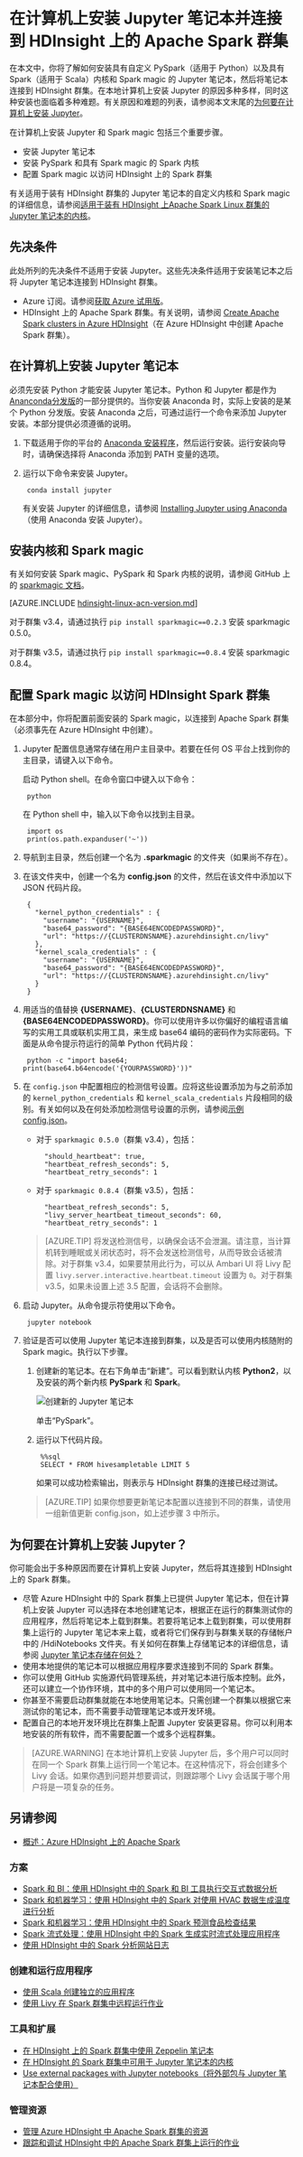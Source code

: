 <properties
    pageTitle="在本地安装 Jupyter 笔记本并连接到 Azure Spark 群集 | Azure"
    description="了解如何在计算机上本地安装 Jupyter 笔记本并将其连接到 Azure HDInsight 上的 Apache Spark 群集。"
    services="hdinsight"
    documentationcenter=""
    author="nitinme"
    manager="jhubbard"
    editor="cgronlun"
    tags="azure-portal" />
<tags
    ms.assetid="48593bdf-4122-4f2e-a8ec-fdc009e47c16"
    ms.service="hdinsight"
    ms.workload="big-data"
    ms.tgt_pltfrm="na"
    ms.devlang="na"
    ms.topic="article"
    ms.date="01/17/2017"
    wacn.date="03/24/2017"
    ms.author="nitinme" />  


# 在计算机上安装 Jupyter 笔记本并连接到 HDInsight 上的 Apache Spark 群集

在本文中，你将了解如何安装具有自定义 PySpark（适用于 Python）以及具有 Spark（适用于 Scala）内核和 Spark magic 的 Jupyter 笔记本，然后将笔记本连接到 HDInsight 群集。在本地计算机上安装 Jupyter 的原因多种多样，同时这种安装也面临着多种难题。有关原因和难题的列表，请参阅本文末尾的[为何要在计算机上安装 Jupyter](#why-should-i-install-jupyter-on-my-computer)。

在计算机上安装 Jupyter 和 Spark magic 包括三个重要步骤。

* 安装 Jupyter 笔记本
* 安装 PySpark 和具有 Spark magic 的 Spark 内核
* 配置 Spark magic 以访问 HDInsight 上的 Spark 群集

有关适用于装有 HDInsight 群集的 Jupyter 笔记本的自定义内核和 Spark magic 的详细信息，请参阅[适用于装有 HDInsight 上Apache Spark Linux 群集的 Jupyter 笔记本的内核](/documentation/articles/hdinsight-apache-spark-jupyter-notebook-kernels/)。

## 先决条件
此处所列的先决条件不适用于安装 Jupyter。这些先决条件适用于安装笔记本之后将 Jupyter 笔记本连接到 HDInsight 群集。

* Azure 订阅。请参阅[获取 Azure 试用版](/pricing/1rmb-trial/)。
* HDInsight 上的 Apache Spark 群集。有关说明，请参阅 [Create Apache Spark clusters in Azure HDInsight](/documentation/articles/hdinsight-apache-spark-jupyter-spark-sql/)（在 Azure HDInsight 中创建 Apache Spark 群集）。

## 在计算机上安装 Jupyter 笔记本
必须先安装 Python 才能安装 Jupyter 笔记本。Python 和 Jupyter 都是作为 [Ananconda分发版](https://www.continuum.io/downloads)的一部分提供的。当你安装 Anaconda 时，实际上安装的是某个 Python 分发版。安装 Anaconda 之后，可通过运行一个命令来添加 Jupyter 安装。本部分提供必须遵循的说明。

1. 下载适用于你的平台的 [Anaconda 安装程序](https://www.continuum.io/downloads)，然后运行安装。运行安装向导时，请确保选择将 Anaconda 添加到 PATH 变量的选项。
2. 运行以下命令来安装 Jupyter。

        conda install jupyter

    有关安装 Jupyter 的详细信息，请参阅 [Installing Jupyter using Anaconda](http://jupyter.readthedocs.io/en/latest/install.html)（使用 Anaconda 安装 Jupyter）。

## 安装内核和 Spark magic
有关如何安装 Spark magic、PySpark 和 Spark 内核的说明，请参阅 GitHub 上的 [sparkmagic 文档](https://github.com/jupyter-incubator/sparkmagic#installation)。

[AZURE.INCLUDE [hdinsight-linux-acn-version.md](../../includes/hdinsight-linux-acn-version.md)]

对于群集 v3.4，请通过执行 `pip install sparkmagic==0.2.3` 安装 sparkmagic 0.5.0。

对于群集 v3.5，请通过执行 `pip install sparkmagic==0.8.4` 安装 sparkmagic 0.8.4。

## 配置 Spark magic 以访问 HDInsight Spark 群集
在本部分中，你将配置前面安装的 Spark magic，以连接到 Apache Spark 群集（必须事先在 Azure HDInsight 中创建）。

1. Jupyter 配置信息通常存储在用户主目录中。若要在任何 OS 平台上找到你的主目录，请键入以下命令。

    启动 Python shell。在命令窗口中键入以下命令：

        python

    在 Python shell 中，输入以下命令以找到主目录。

        import os
        print(os.path.expanduser('~'))

2. 导航到主目录，然后创建一个名为 **.sparkmagic** 的文件夹（如果尚不存在）。
3. 在该文件夹中，创建一个名为 **config.json** 的文件，然后在该文件中添加以下 JSON 代码片段。

        {
          "kernel_python_credentials" : {
            "username": "{USERNAME}",
            "base64_password": "{BASE64ENCODEDPASSWORD}",
            "url": "https://{CLUSTERDNSNAME}.azurehdinsight.cn/livy"
          },
          "kernel_scala_credentials" : {
            "username": "{USERNAME}",
            "base64_password": "{BASE64ENCODEDPASSWORD}",
            "url": "https://{CLUSTERDNSNAME}.azurehdinsight.cn/livy"
          }
        }

4. 用适当的值替换 **{USERNAME}**、**{CLUSTERDNSNAME}** 和 **{BASE64ENCODEDPASSWORD}**。你可以使用许多以你偏好的编程语言编写的实用工具或联机实用工具，来生成 base64 编码的密码作为实际密码。下面是从命令提示符运行的简单 Python 代码片段：

        python -c "import base64; print(base64.b64encode('{YOURPASSWORD}'))"

5. 在 `config.json` 中配置相应的检测信号设置。应将这些设置添加为与之前添加的 `kernel_python_credentials` 和 `kernel_scala_credentials` 片段相同的级别。有关如何以及在何处添加检测信号设置的示例，请参阅[示例 config.json](https://github.com/jupyter-incubator/sparkmagic/blob/master/sparkmagic/example_config.json)。

    * 对于 `sparkmagic 0.5.0`（群集 v3.4），包括：

            "should_heartbeat": true,
            "heartbeat_refresh_seconds": 5,
            "heartbeat_retry_seconds": 1

    * 对于 `sparkmagic 0.8.4`（群集 v3.5），包括：

            "heartbeat_refresh_seconds": 5,
            "livy_server_heartbeat_timeout_seconds": 60,
            "heartbeat_retry_seconds": 1

    >[AZURE.TIP]
    将发送检测信号，以确保会话不会泄漏。请注意，当计算机转到睡眠或关闭状态时，将不会发送检测信号，从而导致会话被清除。对于群集 v3.4，如果要禁用此行为，可以从 Ambari UI 将 Livy 配置 `livy.server.interactive.heartbeat.timeout` 设置为 `0`。对于群集 v3.5，如果未设置上述 3.5 配置，会话将不会删除。

6. 启动 Jupyter。从命令提示符使用以下命令。

        jupyter notebook

7. 验证是否可以使用 Jupyter 笔记本连接到群集，以及是否可以使用内核随附的 Spark magic。执行以下步骤。

    1. 创建新的笔记本。在右下角单击“新建”。可以看到默认内核 **Python2**，以及安装的两个新内核 **PySpark** 和 **Spark**。

        ![创建新的 Jupyter 笔记本](./media/hdinsight-apache-spark-jupyter-notebook-install-locally/jupyter-kernels.png "创建新的 Jupyter 笔记本")  


        单击“PySpark”。

    2. 运行以下代码片段。

            %%sql
            SELECT * FROM hivesampletable LIMIT 5

        如果可以成功检索输出，则表示与 HDInsight 群集的连接已经过测试。

    >[AZURE.TIP]
    如果你想要更新笔记本配置以连接到不同的群集，请使用一组新值更新 config.json，如上述步骤 3 中所示。

## <a name="why-should-i-install-jupyter-on-my-computer"></a>为何要在计算机上安装 Jupyter？
你可能会出于多种原因而要在计算机上安装 Jupyter，然后将其连接到 HDInsight 上的 Spark 群集。

* 尽管 Azure HDInsight 中的 Spark 群集上已提供 Jupyter 笔记本，但在计算机上安装 Jupyter 可以选择在本地创建笔记本，根据正在运行的群集测试你的应用程序，然后将笔记本上载到群集。若要将笔记本上载到群集，可以使用群集上运行的 Jupyter 笔记本来上载，或者将它们保存到与群集关联的存储帐户中的 /HdiNotebooks 文件夹。有关如何在群集上存储笔记本的详细信息，请参阅 [Jupyter 笔记本存储在何处？](/documentation/articles/hdinsight-apache-spark-jupyter-notebook-kernels/#where-are-the-notebooks-stored)
* 使用本地提供的笔记本可以根据应用程序要求连接到不同的 Spark 群集。
* 你可以使用 GitHub 实施源代码管理系统，并对笔记本进行版本控制。此外，还可以建立一个协作环境，其中的多个用户可以使用同一个笔记本。
* 你甚至不需要启动群集就能在本地使用笔记本。只需创建一个群集以根据它来测试你的笔记本，而不需要手动管理笔记本或开发环境。
* 配置自己的本地开发环境比在群集上配置 Jupyter 安装更容易。你可以利用本地安装的所有软件，而不需要配置一个或多个远程群集。

> [AZURE.WARNING]
在本地计算机上安装 Jupyter 后，多个用户可以同时在同一个 Spark 群集上运行同一个笔记本。在这种情况下，将会创建多个 Livy 会话。如果你遇到问题并想要调试，则跟踪哪个 Livy 会话属于哪个用户将是一项复杂的任务。
>
>

## <a name="seealso"></a>另请参阅
* [概述：Azure HDInsight 上的 Apache Spark](/documentation/articles/hdinsight-apache-spark-overview/)

### 方案
* [Spark 和 BI：使用 HDInsight 中的 Spark 和 BI 工具执行交互式数据分析](/documentation/articles/hdinsight-apache-spark-use-bi-tools/)
* [Spark 和机器学习：使用 HDInsight 中的 Spark 对使用 HVAC 数据生成温度进行分析](/documentation/articles/hdinsight-apache-spark-ipython-notebook-machine-learning/)
* [Spark 和机器学习：使用 HDInsight 中的 Spark 预测食品检查结果](/documentation/articles/hdinsight-apache-spark-machine-learning-mllib-ipython/)
* [Spark 流式处理：使用 HDInsight 中的 Spark 生成实时流式处理应用程序](/documentation/articles/hdinsight-apache-spark-eventhub-streaming/)
* [使用 HDInsight 中的 Spark 分析网站日志](/documentation/articles/hdinsight-apache-spark-custom-library-website-log-analysis/)

### 创建和运行应用程序
* [使用 Scala 创建独立的应用程序](/documentation/articles/hdinsight-apache-spark-create-standalone-application/)
* [使用 Livy 在 Spark 群集中远程运行作业](/documentation/articles/hdinsight-apache-spark-livy-rest-interface/)

### 工具和扩展
* [在 HDInsight 上的 Spark 群集中使用 Zeppelin 笔记本](/documentation/articles/hdinsight-apache-spark-use-zeppelin-notebook/)
* [在 HDInsight 的 Spark 群集中可用于 Jupyter 笔记本的内核](/documentation/articles/hdinsight-apache-spark-jupyter-notebook-kernels/)
* [Use external packages with Jupyter notebooks（将外部包与 Jupyter 笔记本配合使用）](/documentation/articles/hdinsight-apache-spark-jupyter-notebook-use-external-packages/)

### 管理资源
* [管理 Azure HDInsight 中 Apache Spark 群集的资源](/documentation/articles/hdinsight-apache-spark-resource-manager/)
* [跟踪和调试 HDInsight 中的 Apache Spark 群集上运行的作业](/documentation/articles/hdinsight-apache-spark-job-debugging/)

<!---HONumber=Mooncake_0320_2017-->